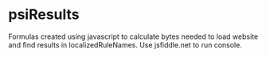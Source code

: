 psiResults
==========

Formulas created using javascript to calculate bytes needed to load website and find results in localizedRuleNames.
Use jsfiddle.net to run console.
